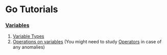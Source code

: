 # Go Tutorials

### [Variables](./variables/)

1. [Variable Types](./variables/variable-types.go)
2. [Operations on variables](./variables/operations.go) (You might need to study [Operators](./operators/) in case of any anomalies)

